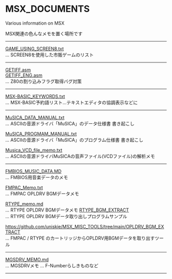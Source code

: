 # MSX_DOCUMENTS
Various information on MSX

MSX関連の色んなメモを置く場所です

- - - -

[GAME_USING_SCREEN8.txt][1]  
... SCREEN8を使用した市販ゲームのリスト

- - - -

[GETIFF.asm][2]  
[GETIFF_ENG.asm][3]  
... Z80の割り込みフラグ取得バグ対策

- - - -

[MSX-BASIC_KEYWORDS.txt][4]  
... MSX-BASIC予約語リスト...テキストエディタの協調表示などに

- - - -

[MuSICA_DATA_MANUAL.txt][5]  
... ASCIIの音源ドライバ「MuSICA」のデータ仕様書 書き起こし

[MuSICA_PROGMAM_MANUAL.txt][6]  
... ASCIIの音源ドライバ「MuSICA」のプログラム仕様書 書き起こし

[Musica_VCD_file_memo.txt][7]  
... ASCIIの音源ドライバMuSICAの音声ファイル(VCDファイル)の解析メモ

- - - -

[FMBIOS_MUSIC_DATA.MD][8]  
... FMBIOS用音楽データのメモ

[FMPAC_Memo.txt][9]  
... FMPAC OPLDRV BGMデータメモ

[RTYPE_memo.md][10]  
... RTYPE OPLDRV BGMデータメモ
[RTYPE_BGM_EXTRACT][11]  
... RTYPE OPLDRV BGMデータ取り出しプログラムサンプル

https://github.com/uniskie/MSX_MISC_TOOLS/tree/main/OPLDRV_BGM_EXTRACT  
... FMPAC / RTYPE のカートリッジからOPLDRV用BGMデータを取り出すツール

- - - -

[MGSDRV_MEMO.md][11]  
... MGSDRVメモ ... F-Numberらしきものなど

- - - -

[1]:GAME_USING_SCREEN8.txt
[2]:GETIFF.asm
[3]:GETIFF_ENG.asm
[4]:MSX-BASIC_KEYWORDS.txt
[5]:MuSICA_DATA_MANUAL.txt
[6]:MuSICA_PROGMAM_MANUAL.txt
[7]:Musica_VCD_file_memo.txt
[8]:FMBIOS_MUSIC_DATA.MD
[9]:FMPAC_Memo.txt
[10]:RTYPE_memo.md
[11]:RTYPE_BGM_EXTRACT
[12]:MGSDRV_MEMO.md

